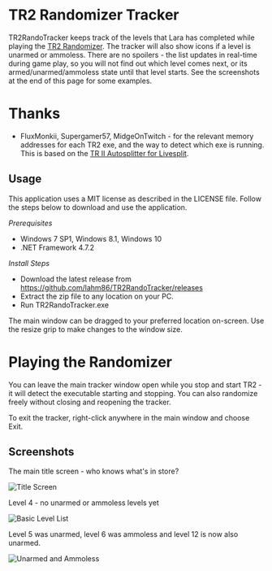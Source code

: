 # TR2 Randomizer Tracker
TR2RandoTracker keeps track of the levels that Lara has completed while playing the [TR2 Randomizer](https://github.com/DanzaG/TR2-Rando). The tracker will also show icons if a level is unarmed or ammoless. There are no spoilers - the list updates in real-time during game play, so you will not find out which level comes next, or its armed/unarmed/ammoless state until that level starts. See the screenshots at the end of this page for some examples.

# Thanks
* FluxMonkii, Supergamer57, MidgeOnTwitch - for the relevant memory addresses for each TR2 exe, and the way to detect which exe is running. This is based on the [TR II Autosplitter for Livesplit](https://raw.githubusercontent.com/FluxMonkii/Autosplitters/master/TombRaiderII.asl). 

## Usage

This application uses a MIT license as described in the LICENSE file. Follow the steps below to download and use the application.

_Prerequisites_
* Windows 7 SP1, Windows 8.1, Windows 10
* .NET Framework 4.7.2

_Install Steps_
* Download the latest release from https://github.com/lahm86/TR2RandoTracker/releases
* Extract the zip file to any location on your PC.
* Run TR2RandoTracker.exe

The main window can be dragged to your preferred location on-screen. Use the resize grip to make changes to the window size.

# Playing the Randomizer
You can leave the main tracker window open while you stop and start TR2 - it will detect the executable starting and stopping. You can also randomize freely without closing and reopening the tracker.

To exit the tracker, right-click anywhere in the main window and choose Exit.

## Screenshots
The main title screen - who knows what's in store?

![Title Screen](https://github.com/lahm86/TR2RandoTracker/blob/main/Resources/TitleScreen.png)


Level 4 - no unarmed or ammoless levels yet

![Basic Level List](https://github.com/lahm86/TR2RandoTracker/blob/main/Resources/LevelList.png)


Level 5 was unarmed, level 6 was ammoless and level 12 is now also unarmed.

![Unarmed and Ammoless](https://github.com/lahm86/TR2RandoTracker/blob/main/Resources/UnarmedAmmoless.png)
